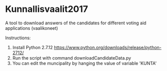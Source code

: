 # Kunnallisvaalit2017
A tool to download answers of the candidates for different voting aid applications (vaalikoneet)

Instructions:
1. Install Python 2.7.12 https://www.python.org/downloads/release/python-2712/
2. Run the script with command downloadCandidateData.py
3. You can edit the muncipality by hanging the value of variable 'KUNTA'
